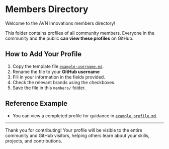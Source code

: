 # Members Directory

Welcome to the AVN Innovations members directory!  

This folder contains profiles of all community members. Everyone in the community and the public **can view these profiles** on GitHub.  

## How to Add Your Profile
1. Copy the template file [`example-username.md`](example-username.md).  
2. Rename the file to your **GitHub username** 
3. Fill in your information in the fields provided.  
4. Check the relevant brands using the checkboxes.  
5. Save the file in this `members/` folder.  

## Reference Example
- You can view a completed profile for guidance in [`example_profile.md`](example_profile.md).

---

Thank you for contributing! Your profile will be visible to the entire community and GitHub visitors, helping others learn about your skills, projects, and contributions.